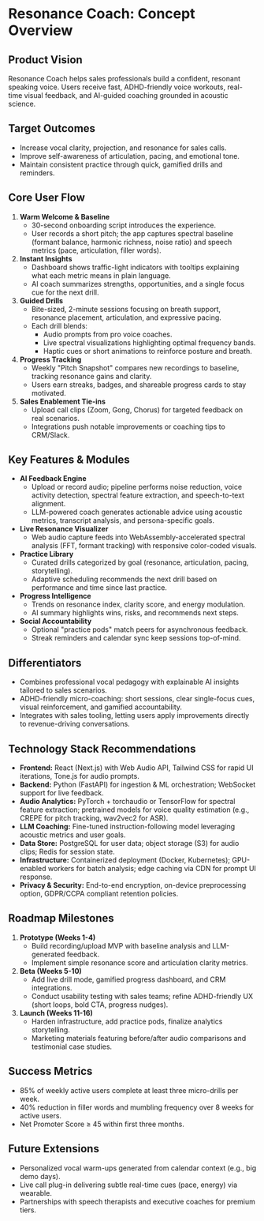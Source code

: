 # Resonance Coach: Concept Overview

## Product Vision
Resonance Coach helps sales professionals build a confident, resonant speaking voice. Users receive fast, ADHD-friendly voice workouts, real-time visual feedback, and AI-guided coaching grounded in acoustic science.

## Target Outcomes
- Increase vocal clarity, projection, and resonance for sales calls.
- Improve self-awareness of articulation, pacing, and emotional tone.
- Maintain consistent practice through quick, gamified drills and reminders.

## Core User Flow
1. **Warm Welcome & Baseline**
   - 30-second onboarding script introduces the experience.
   - User records a short pitch; the app captures spectral baseline (formant balance, harmonic richness, noise ratio) and speech metrics (pace, articulation, filler words).
2. **Instant Insights**
   - Dashboard shows traffic-light indicators with tooltips explaining what each metric means in plain language.
   - AI coach summarizes strengths, opportunities, and a single focus cue for the next drill.
3. **Guided Drills**
   - Bite-sized, 2-minute sessions focusing on breath support, resonance placement, articulation, and expressive pacing.
   - Each drill blends:
     - Audio prompts from pro voice coaches.
     - Live spectral visualizations highlighting optimal frequency bands.
     - Haptic cues or short animations to reinforce posture and breath.
4. **Progress Tracking**
   - Weekly "Pitch Snapshot" compares new recordings to baseline, tracking resonance gains and clarity.
   - Users earn streaks, badges, and shareable progress cards to stay motivated.
5. **Sales Enablement Tie-ins**
   - Upload call clips (Zoom, Gong, Chorus) for targeted feedback on real scenarios.
   - Integrations push notable improvements or coaching tips to CRM/Slack.

## Key Features & Modules
- **AI Feedback Engine**
  - Upload or record audio; pipeline performs noise reduction, voice activity detection, spectral feature extraction, and speech-to-text alignment.
  - LLM-powered coach generates actionable advice using acoustic metrics, transcript analysis, and persona-specific goals.
- **Live Resonance Visualizer**
  - Web audio capture feeds into WebAssembly-accelerated spectral analysis (FFT, formant tracking) with responsive color-coded visuals.
- **Practice Library**
  - Curated drills categorized by goal (resonance, articulation, pacing, storytelling).
  - Adaptive scheduling recommends the next drill based on performance and time since last practice.
- **Progress Intelligence**
  - Trends on resonance index, clarity score, and energy modulation.
  - AI summary highlights wins, risks, and recommends next steps.
- **Social Accountability**
  - Optional "practice pods" match peers for asynchronous feedback.
  - Streak reminders and calendar sync keep sessions top-of-mind.

## Differentiators
- Combines professional vocal pedagogy with explainable AI insights tailored to sales scenarios.
- ADHD-friendly micro-coaching: short sessions, clear single-focus cues, visual reinforcement, and gamified accountability.
- Integrates with sales tooling, letting users apply improvements directly to revenue-driving conversations.

## Technology Stack Recommendations
- **Frontend:** React (Next.js) with Web Audio API, Tailwind CSS for rapid UI iterations, Tone.js for audio prompts.
- **Backend:** Python (FastAPI) for ingestion & ML orchestration; WebSocket support for live feedback.
- **Audio Analytics:** PyTorch + torchaudio or TensorFlow for spectral feature extraction; pretrained models for voice quality estimation (e.g., CREPE for pitch tracking, wav2vec2 for ASR).
- **LLM Coaching:** Fine-tuned instruction-following model leveraging acoustic metrics and user goals.
- **Data Store:** PostgreSQL for user data; object storage (S3) for audio clips; Redis for session state.
- **Infrastructure:** Containerized deployment (Docker, Kubernetes); GPU-enabled workers for batch analysis; edge caching via CDN for prompt UI response.
- **Privacy & Security:** End-to-end encryption, on-device preprocessing option, GDPR/CCPA compliant retention policies.

## Roadmap Milestones
1. **Prototype (Weeks 1-4)**
   - Build recording/upload MVP with baseline analysis and LLM-generated feedback.
   - Implement simple resonance score and articulation clarity metrics.
2. **Beta (Weeks 5-10)**
   - Add live drill mode, gamified progress dashboard, and CRM integrations.
   - Conduct usability testing with sales teams; refine ADHD-friendly UX (short loops, bold CTA, progress nudges).
3. **Launch (Weeks 11-16)**
   - Harden infrastructure, add practice pods, finalize analytics storytelling.
   - Marketing materials featuring before/after audio comparisons and testimonial case studies.

## Success Metrics
- 85% of weekly active users complete at least three micro-drills per week.
- 40% reduction in filler words and mumbling frequency over 8 weeks for active users.
- Net Promoter Score ≥ 45 within first three months.

## Future Extensions
- Personalized vocal warm-ups generated from calendar context (e.g., big demo days).
- Live call plug-in delivering subtle real-time cues (pace, energy) via wearable.
- Partnerships with speech therapists and executive coaches for premium tiers.

